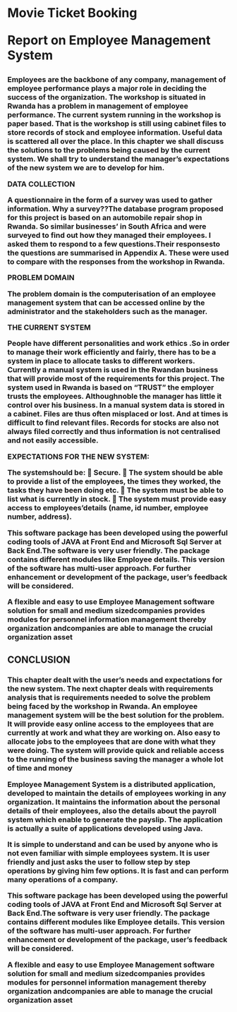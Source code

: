 <h1>Movie Ticket Booking
 
Report on Employee Management System
 
<h3>Employees are the backbone of any company, management of employee performance plays a major role in
deciding the success of the organization. The workshop is situated in Rwanda has a problem in
management of employee performance. The current system running in the workshop is paper based. That
is the workshop is still using cabinet files to store records of stock and employee information. Useful data
is scattered all over the place. In this chapter we shall discuss the solutions to the problems being caused by
the current system. We shall try to understand the manager’s expectations of the new system we are to
develop for him.
 

DATA COLLECTION

A questionnaire in the form of a survey was used to gather information. Why a survey??The database
program proposed for this project is based on an automobile repair shop in Rwanda. So similar businesses’
in South Africa and were surveyed to find out how they managed their employees. I asked them to
respond to a few questions.Their responsesto the questions are summarised in Appendix A. These were
used to compare with the responses from the workshop in Rwanda.

PROBLEM DOMAIN

The problem domain is the computerisation of an employee management system that can be accessed
online by the administrator and the stakeholders such as the manager.

THE CURRENT SYSTEM

People have different personalities and work ethics .So in order to manage their work efficiently and fairly,
there has to be a system in place to allocate tasks to different workers. Currently a manual system is used in
the Rwandan business that will provide most of the requirements for this project. The system used in
Rwanda is based on “TRUST” the employer trusts the employees. Althoughnoble the manager has little it
control over his business. In a manual system data is stored in a cabinet. Files are thus often misplaced or
lost. And at times is difficult to find relevant files. Records for stocks are also not always filed correctly and
thus information is not centralised and not easily accessible.

EXPECTATIONS FOR THE NEW SYSTEM:

The systemshould be:
 Secure.
 The system should be able to provide a list of the employees, the times they worked, the tasks they
have been doing etc.
 The system must be able to list what is currently in stock.
 The system must provide easy access to employees’details (name, id number, employee number,
address).
 
This software package has been developed using the powerful coding tools of JAVA at Front End and Microsoft Sql Server at Back End.The software is very user friendly.  The package contains different modules like Employee details. This version of the software has multi-user approach. For further enhancement or development of the package, user’s feedback will be considered.
  
A flexible and easy to use Employee Management software solution for small and medium sizedcompanies provides modules for personnel information management thereby organization andcompanies are able to manage the crucial organization asset

<h2>CONCLUSION

<h3>This chapter dealt with the user’s needs and expectations for the new system. The next chapter deals
with requirements analysis that is requirements needed to solve the problem being faced by the
workshop in Rwanda. An employee management system will be the best solution for the problem. It
will provide easy online access to the employees that are currently at work and what they are working
on. Also easy to allocate jobs to the employees that are done with what they were doing. The system
will provide quick and reliable access to the running of the business saving the manager a whole lot of
time and money
 
Employee Management System is a distributed application, developed to maintain the details of employees working in any organization. It maintains the information about the personal details of their employees, also the details about the payroll system which enable to generate the payslip. The application is actually a suite of applications developed using Java.

It is simple to understand and can be used by anyone who is not even familiar with simple employees system. It is user friendly and just asks the user to follow step by step operations by giving him few options. It is fast and can perform many operations of a company.

This software package has been developed using the powerful coding tools of JAVA at Front End and Microsoft Sql Server at Back End.The software is very user friendly.  The package contains different modules like Employee details. This version of the software has multi-user approach. For further enhancement or development of the package, user’s feedback will be considered.
  
A flexible and easy to use Employee Management software solution for small and medium sizedcompanies provides modules for personnel information management thereby organization andcompanies are able to manage the crucial organization asset
 

